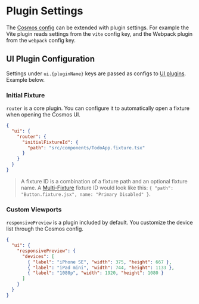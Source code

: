 # Plugin Settings

The [Cosmos config](cosmos-config.md) can be extended with plugin settings. For example the Vite plugin reads settings from the `vite` config key, and the Webpack plugin from the `webpack` config key.

## UI Plugin Configuration

Settings under `ui.{pluginName}` keys are passed as configs to [UI plugins](/docs/plugins/ui-plugins.md). Example below.

### Initial Fixture

`router` is a core plugin. You can configure it to automatically open a fixture when opening the Cosmos UI.

```json filename="cosmos.config.json"
{
  "ui": {
    "router": {
      "initialFixtureId": {
        "path": "src/components/TodoApp.fixture.tsx"
      }
    }
  }
}
```

> A fixture ID is a combination of a fixture path and an optional fixture name. A [Multi-Fixture](/docs/fixtures/fixture-modules#multi-fixtures) fixture ID would look like this: `{ "path": "Button.fixture.jsx", name: "Primary Disabled" }`.

### Custom Viewports

`responsivePreview` is a plugin included by default. You customize the device list through the Cosmos config.

```json filename="cosmos.config.json"
{
  "ui": {
    "responsivePreview": {
      "devices": [
        { "label": "iPhone SE", "width": 375, "height": 667 },
        { "label": "iPad mini", "width": 744, "height": 1133 },
        { "label": "1080p", "width": 1920, "height": 1080 }
      ]
    }
  }
}
```
